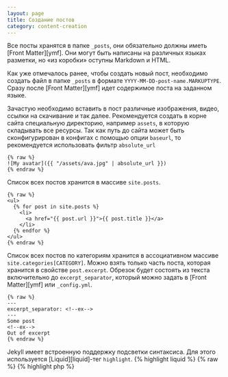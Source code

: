 ```yaml
---
layout: page
title: Создание постов
category: content-creation
---
```

Все посты хранятся в папке `_posts`, они обязательно должны иметь [Front Matter][ymf]. Они могут быть написаны на различных языках разметки, но «из коробки» оступны Markdown и HTML.

Как уже отмечалось ранее, чтобы создать новый пост, необходимо создать файл в папке `_posts` в формате `YYYY-MM-DD-post-name.MARKUPTYPE`.
Сразу после [Front Matter][ymf] идет содержимое поста на заданном языке.
<!--more-->
Зачастую необходимо вставить в пост различные изображения, видео, ссылки на скачивание и так далее. Рекомендуется создать в корне сайта специальную директорию, например `assets`, в которую складывать все ресурсы. Так как путь до сайта может быть сконфигурирован в конфигах с помощью опции `baseurl`, то рекомендуется использовать фильтр `absolute_url`
```liquid
{% raw %}
![My avatar]({{ "/assets/ava.jpg" | absolute_url }})
{% endraw %}
```

Список всех постов хранится в массиве `site.posts`.
```liquid
{% raw %}
<ul>
  {% for post in site.posts %}
    <li>
      <a href="{{ post.url }}">{{ post.title }}</a>
    </li>
  {% endfor %}
</ul>
{% endraw %}
```

Список всех постов по категориям хранится в ассоциативном массиве `site.categories[CATEGORY]`.
Можно взять только часть поста, которая хранится в свойстве `post.excerpt`. Обрезок будет состоять из текста включительно до `excerpt_separator`, который можно задать в [Front Matter][ymf] или `_config.yml`.

```liquid
{% raw %}
---
excerpt_separator: <!--ex-->
---
Some post
<!--ex-->
Out of excerpt
{% endraw %}
```

Jekyll имеет встроенную поддержку подсветки синтаксиса. Для этого используется [Liquid][liquid]-тег `highlight`.
{% highlight liquid %}
  {% raw %}
{% highlight php %}
<?php

class Number
{
    /**
     * @var int
     */
    public $number;
}
{% endhighlight %}
  {% endraw %}
{% endhighlight %}
Вывод:
{% highlight php %}
<?php

class Number
{
    /**
     * @var int
     */
    public $number;
}
{% endhighlight %}

Отложенные посты хранятся в `_drafts`, по сути - это посты без даты. Чтобы посмотреть как сайт будет выглядеть с этими постами можно использовать опцию `--drafts` при сборке.

[ymf]: {{ site.baseurl }}/content-creation/front-matter/
[liquid]: https://github.com/Shopify/liquid/wiki/Liquid-for-Designers
